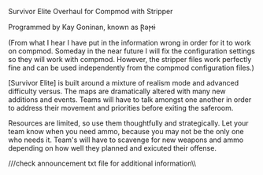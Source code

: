 Survivor Elite Overhaul for Compmod with Stripper

Programmed by Kay Goninan, known as Ɽǝϻɨ

(From what I hear I have put in the information wrong in order for it to work on compmod. Someday in the near future I will fix the configuration settings so they will work with compmod. However, the stripper files work perfectly fine and can be used independently from the compmod configuration files.) 

[Survivor Elite] is built around a mixture of realism mode and advanced difficulty versus. The maps are dramatically altered with many new additions and events. Teams will have to talk amongst one another in order to address their movement and priorities before exiting the saferoom. 

Resources are limited, so use them thoughtfully and strategically. Let your team know when you need ammo, because you may not be the only one who needs it. Team's will have to scavenge for new weapons and ammo depending on how well they planned and exicuted their offense.  

///check announcement txt file for additional information\\\
